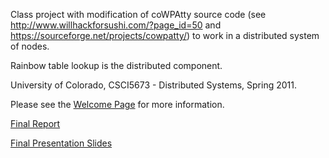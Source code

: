 Class project with modification of coWPAtty source code (see http://www.willhackforsushi.com/?page_id=50 and https://sourceforge.net/projects/cowpatty/) to work in a distributed system of nodes.

Rainbow table lookup is the distributed component.

University of Colorado, CSCI5673 - Distributed Systems, Spring 2011.

Please see the [Welcome Page](http://code.google.com/p/distributed-wpa-cracking/wiki/WelcomePage) for more information.

[Final Report](http://distributed-wpa-cracking.googlecode.com/svn/trunk/docs/Distributed_WPA_Cracking_Final_Project_Report_2011-05-03.pdf)

[Final Presentation Slides](http://distributed-wpa-cracking.googlecode.com/svn/trunk/docs/Distributed%20WPA%20Cracking;%20Final%20Presentation;%202011-05-02.ppt)